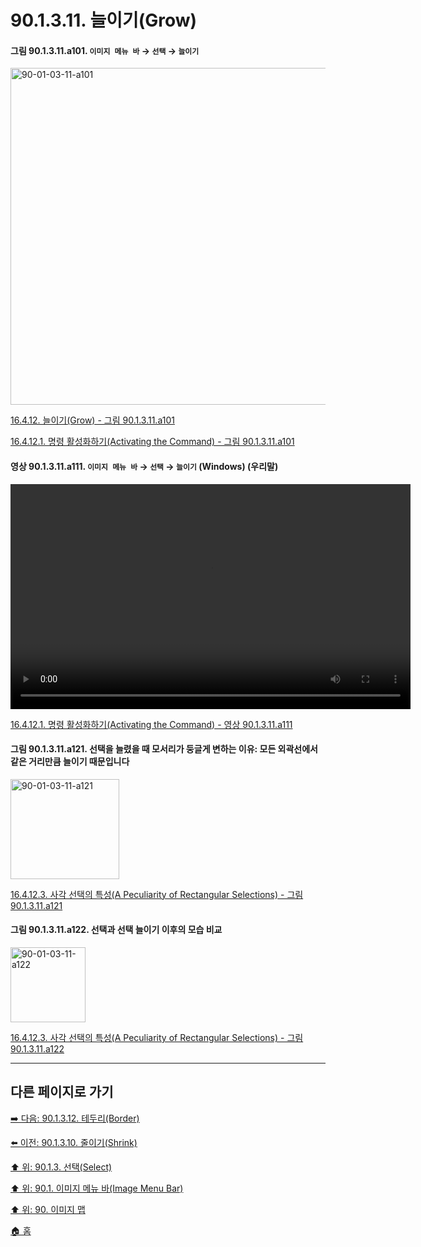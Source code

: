# 90.1.3.11. 늘이기(Grow)

<a id="90-01-03-11-a101"></a>

#### 그림 90.1.3.11.a101. `이미지 메뉴 바` → `선택` → `늘이기`
<img width="934" height="539" alt="90-01-03-11-a101" src="https://github.com/user-attachments/assets/698a0b32-5ffc-405f-96dc-d8b58acb553a" />

[16.4.12. 늘이기(Grow) - 그림 90.1.3.11.a101](./16-04-12-00-grow.md#90-01-03-11-a101)

[16.4.12.1. 명령 활성화하기(Activating the Command) - 그림 90.1.3.11.a101](./16-04-12-01-activating_the_command.md#90-01-03-11-a101)

<a id="90-01-03-11-a111"></a>

#### 영상 90.1.3.11.a111. `이미지 메뉴 바` → `선택` → `늘이기` (Windows) (우리말)
<video controls="controls" width="640" height="360" src="https://github.com/user-attachments/assets/a28fe2b5-c3aa-4a54-80a9-2fbb0a3fe7a3"></video>

[16.4.12.1. 명령 활성화하기(Activating the Command) - 영상 90.1.3.11.a111](./16-04-12-01-activating_the_command.md#90-01-03-11-a111)

<a id="90-01-03-11-a121"></a>

#### 그림 90.1.3.11.a121. 선택을 늘렸을 때 모서리가 둥글게 변하는 이유: 모든 외곽선에서 같은 거리만큼 늘이기 때문입니다
<img width="174" height="160" alt="90-01-03-11-a121" src="https://github.com/user-attachments/assets/24403240-a6f1-4cdb-9876-4eeaa3c7bc38" />

[16.4.12.3. 사각 선택의 특성(A Peculiarity of Rectangular Selections) - 그림 90.1.3.11.a121](./16-04-12-03-a_peculiarity_of_rectangular_selections.md#90-01-03-11-a121)

<a id="90-01-03-11-a122"></a>

#### 그림 90.1.3.11.a122. 선택과 선택 늘이기 이후의 모습 비교
<img width="120" height="120" alt="90-01-03-11-a122" src="https://github.com/user-attachments/assets/a05915f2-4553-49e6-945a-e1d181b418ae" />

[16.4.12.3. 사각 선택의 특성(A Peculiarity of Rectangular Selections) - 그림 90.1.3.11.a122](./16-04-12-03-a_peculiarity_of_rectangular_selections.md#90-01-03-11-a122)

***

## 다른 페이지로 가기

[➡️ 다음: 90.1.3.12. 테두리(Border)](./90-01-03-12-border.md)

[⬅️ 이전: 90.1.3.10. 줄이기(Shrink)](./90-01-03-10-shrink.md)

[⬆️ 위: 90.1.3. 선택(Select)](./90-01-03-00-select.md)

[⬆️ 위: 90.1. 이미지 메뉴 바(Image Menu Bar)](./90-01-00-image-menu-bar.md)

[⬆️ 위: 90. 이미지 맵](./90-00-image-map.md)

[🏠 홈](./00-home.md)
